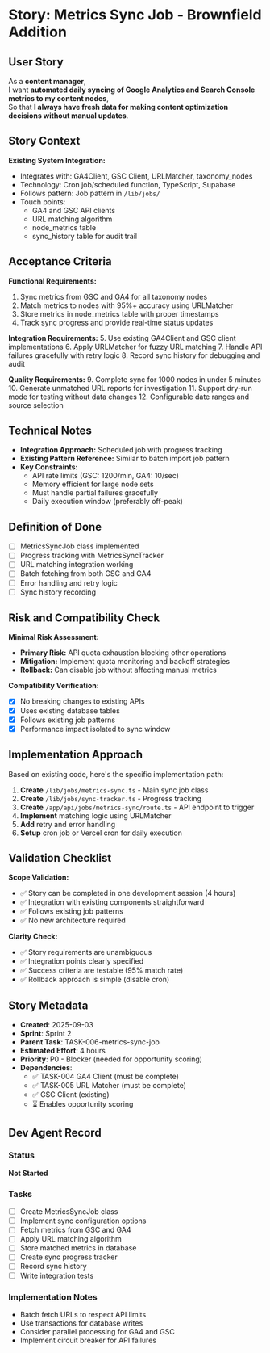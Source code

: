 # Story: Metrics Sync Job - Brownfield Addition

## User Story

As a **content manager**,  
I want **automated daily syncing of Google Analytics and Search Console metrics to my content nodes**,  
So that **I always have fresh data for making content optimization decisions without manual updates**.

## Story Context

**Existing System Integration:**

- Integrates with: GA4Client, GSC Client, URLMatcher, taxonomy_nodes
- Technology: Cron job/scheduled function, TypeScript, Supabase
- Follows pattern: Job pattern in `/lib/jobs/`
- Touch points:
  - GA4 and GSC API clients
  - URL matching algorithm
  - node_metrics table
  - sync_history table for audit trail

## Acceptance Criteria

**Functional Requirements:**

1. Sync metrics from GSC and GA4 for all taxonomy nodes
2. Match metrics to nodes with 95%+ accuracy using URLMatcher
3. Store metrics in node_metrics table with proper timestamps
4. Track sync progress and provide real-time status updates

**Integration Requirements:** 5. Use existing GA4Client and GSC client implementations 6. Apply URLMatcher for fuzzy URL matching 7. Handle API failures gracefully with retry logic 8. Record sync history for debugging and audit

**Quality Requirements:** 9. Complete sync for 1000 nodes in under 5 minutes 10. Generate unmatched URL reports for investigation 11. Support dry-run mode for testing without data changes 12. Configurable date ranges and source selection

## Technical Notes

- **Integration Approach:** Scheduled job with progress tracking
- **Existing Pattern Reference:** Similar to batch import job pattern
- **Key Constraints:**
  - API rate limits (GSC: 1200/min, GA4: 10/sec)
  - Memory efficient for large node sets
  - Must handle partial failures gracefully
  - Daily execution window (preferably off-peak)

## Definition of Done

- [ ] MetricsSyncJob class implemented
- [ ] Progress tracking with MetricsSyncTracker
- [ ] URL matching integration working
- [ ] Batch fetching from both GSC and GA4
- [ ] Error handling and retry logic
- [ ] Sync history recording

## Risk and Compatibility Check

**Minimal Risk Assessment:**

- **Primary Risk:** API quota exhaustion blocking other operations
- **Mitigation:** Implement quota monitoring and backoff strategies
- **Rollback:** Can disable job without affecting manual metrics

**Compatibility Verification:**

- [x] No breaking changes to existing APIs
- [x] Uses existing database tables
- [x] Follows existing job patterns
- [x] Performance impact isolated to sync window

## Implementation Approach

Based on existing code, here's the specific implementation path:

1. **Create** `/lib/jobs/metrics-sync.ts` - Main sync job class
2. **Create** `/lib/jobs/sync-tracker.ts` - Progress tracking
3. **Create** `/app/api/jobs/metrics-sync/route.ts` - API endpoint to trigger
4. **Implement** matching logic using URLMatcher
5. **Add** retry and error handling
6. **Setup** cron job or Vercel cron for daily execution

## Validation Checklist

**Scope Validation:**

- ✅ Story can be completed in one development session (4 hours)
- ✅ Integration with existing components straightforward
- ✅ Follows existing job patterns
- ✅ No new architecture required

**Clarity Check:**

- ✅ Story requirements are unambiguous
- ✅ Integration points clearly specified
- ✅ Success criteria are testable (95% match rate)
- ✅ Rollback approach is simple (disable cron)

## Story Metadata

- **Created**: 2025-09-03
- **Sprint**: Sprint 2
- **Parent Task**: TASK-006-metrics-sync-job
- **Estimated Effort**: 4 hours
- **Priority**: P0 - Blocker (needed for opportunity scoring)
- **Dependencies**:
  - ✅ TASK-004 GA4 Client (must be complete)
  - ✅ TASK-005 URL Matcher (must be complete)
  - ✅ GSC Client (existing)
  - ⏳ Enables opportunity scoring

## Dev Agent Record

### Status

**Not Started**

### Tasks

- [ ] Create MetricsSyncJob class
- [ ] Implement sync configuration options
- [ ] Fetch metrics from GSC and GA4
- [ ] Apply URL matching algorithm
- [ ] Store matched metrics in database
- [ ] Create sync progress tracker
- [ ] Record sync history
- [ ] Write integration tests

### Implementation Notes

- Batch fetch URLs to respect API limits
- Use transactions for database writes
- Consider parallel processing for GA4 and GSC
- Implement circuit breaker for API failures
